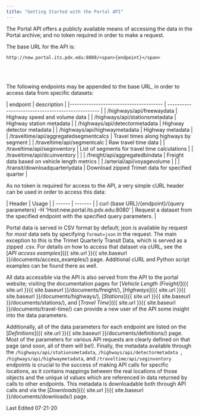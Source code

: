 ```yaml
---
title: "Getting Started with the Portal API"
---
```


The Portal API offers a publicly available means of accessing the data in the Portal archive;
and no token required in order to make a request.

The base URL for the API is:
<br />
```
http://new.portal.its.pdx.edu:8080/<span>{endpoint}</span>
```
<br /><br />

The following endpoints may be appended to the base URL, in order to access data from specific datasets:
<br />
<div>
| endpoint                               | description                                       |
|--------------------------------------- | ------------------------------------------------- |
| /highways/api/freewaydata              | Highway speed and volume data                     |
| /highways/api/stationsmetadata         | Highway station metadata                          |
| /highways/api/detectormetadata         | Highway detector metadata                         |
| /highways/api/highwaymetadata          | Highway metadata                                  |
| /traveltime/api/aggregatedsegmentcalcs | Travel times along highways by segment            |
| /traveltime/api/segmentcalc            | Raw travel time data                              |
| /traveltime/api/seginventory           | List of segments for travel time calculations     | 
| /traveltime/api/dcuinventory           |                                                   |
| /freight/api/aggregatedbindata         | Freight data based on vehicle length metrics      |
| /arterial/api/voyagevolume             |                                                   |
| /transit/downloadquarterlydata         | Download zipped Trimet data for specified quarter |
</div>

As no token is required for access to the API, a very simple cURL header can be used in order to access
this data:
<br />

<div>
| Header |  Usage  |
| ------ | ------- |
| curl {base URL}/{endpoint}/{query parameters} -H 'Host:new.portal.its.pdx.edu:8080' | Request a dataset from the specified endpoint with the specified query parameters. |
</div>

Portal data is served in CSV format by default; json is available by request for _most_ data sets by specifying ```format=json``` in the request. The main exception to this is the Trimet Quarterly Transit Data, which is served as a zipped .csv. For details on how to access that dataset via cURL, see the [_API access examples_]({{ site.url }}{{ site.baseurl }}/documents/access_examples/) page. Additional cURL and Python script examples can be found there as well.
<br />

All data accessible via the API is also served from the API to the portal website; visiting the documentation pages for [_Vehicle Length (Freight)_]({{ site.url }}{{ site.baseurl }}/documents/freight/), [_Highways_]({{ site.url }}{{ site.baseurl }}/documents/highways/), [_Stations_]({{ site.url }}{{ site.baseurl }}/documents/stations/), and [_Travel Time_]({{ site.url }}{{ site.baseurl }}/documents/travel-time/) can provide a new user of the API some insight into the data parameters.
<br />

Additionally, all of the data parameters for each endpoint are listed on the [_Definitions_]({{ site.url }}{{ site.baseurl }}/documents/definitions/) page. Most of the parameters for various API requests are clearly defined on that page (and soon, all of them will be!).  Finally, the metadata available through the ```/highways/api/stationsmetadata```, ```/highways/api/detectormetadata ```, ```/highways/api/highwaymetadata```, and ```/traveltime/api/seginventory``` endpoints is crucial to the success of making API calls for specific locations, as it contains mappings between the real locations of those objects and the unique id values which are referenced in data returned by calls to other endpoints.  This metadata is downloadable both through API calls and via the [_Downloads_]({{ site.url }}{{ site.baseurl }}/documents/downloads/) page.

Last Edited 07-21-20
